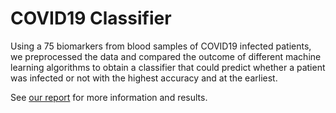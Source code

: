 # COVID19 Classifier

Using a 75 biomarkers from blood samples of COVID19 infected patients, we preprocessed the data and compared the outcome of different machine learning algorithms to obtain a classifier that could predict whether a patient was infected or not with the highest accuracy and at the earliest.

See [our report](docs/DS_project_REPORT.pdf) for more information and results.
